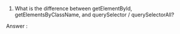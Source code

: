1. What is the difference between getElementById, getElementsByClassName, and querySelector / querySelectorAll?

Answer :
